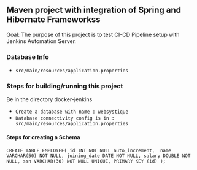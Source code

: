 ## Maven project with integration of Spring and Hibernate Frameworkss

Goal: The purpose of this project is to test CI-CD Pipeline setup with Jenkins Automation Server.

### Database Info 
- `src/main/resources/application.properties` 

### Steps for building/running this project

Be in the directory docker-jenkins
- `Create a database with name : websystique`
- `Database connectivity config is in : src/main/resources/application.properties`

#### Steps for creating a Schema

`CREATE TABLE EMPLOYEE(
    id INT NOT NULL auto_increment, 
    name VARCHAR(50) NOT NULL,
    joining_date DATE NOT NULL,
    salary DOUBLE NOT NULL,
    ssn VARCHAR(30) NOT NULL UNIQUE,
    PRIMARY KEY (id)
);`
